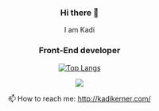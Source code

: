 <div align="center">

### Hi there 👋

I am Kadi
### Front-End developer

[![Top Langs](https://github-readme-stats.vercel.app/api/top-langs/?username=punane06&layout=compact)](https://github.com/punane06)
  
  ![](https://komarev.com/ghpvc/?username=punane06&color=lightgrey)

📫 How to reach me: http://kadikerner.com/

</div>
